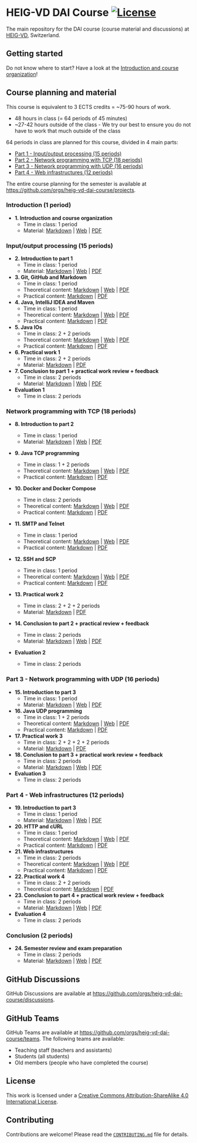 # HEIG-VD DAI Course [![License](https://img.shields.io/github/license/heig-vd-dai-course/heig-vd-dai-course)](./LICENSE.md)

The main repository for the DAI course (course material and discussions) at
[HEIG-VD](https://heig-vd.ch), Switzerland.

## Getting started

Do not know where to start? Have a look at the
[Introduction and course organization](./01-introduction-and-course-organization/README.md)!

## Course planning and material

This course is equivalent to 3 ECTS credits = ~75-90 hours of work.

- 48 hours in class (= 64 periods of 45 minutes)
- ~27-42 hours outside of the class - We try our best to ensure you do not have
  to work that much outside of the class

64 periods in class are planned for this course, divided in 4 main parts:

- [Part 1 - Input/output processing (15 periods)](#inputoutput-processing-15-periods)
- [Part 2 - Network programming with TCP (18 periods)](#network-programming-with-tcp-18-periods)
- [Part 3 - Network programming with UDP (16 periods)](#part-3---network-programming-with-udp-16-periods)
- [Part 4 - Web infrastructures (12 periods)](#part-4---web-infrastructures-12-periods)

The entire course planning for the semester is available at
<https://github.com/orgs/heig-vd-dai-course/projects>.

### Introduction (1 period)

- **1\. Introduction and course organization**
  - Time in class: 1 period
  - Material: [Markdown](./01-introduction-and-course-organization/README.md) |
    [Web](https://heig-vd-dai-course.github.io/heig-vd-dai-course/01-introduction-and-course-organization/)
    |
    [PDF](https://heig-vd-dai-course.github.io/heig-vd-dai-course/01-introduction-and-course-organization/01-introduction-and-course-organization.pdf)<!-- | [Video (in French)]() -->

### Input/output processing (15 periods)

- **2\. Introduction to part 1**
  - Time in class: 1 period
  - Material: [Markdown](./02-introduction-to-part-1/README.md) |
    [Web](https://heig-vd-dai-course.github.io/heig-vd-dai-course/02-introduction-to-part-1/)
    |
    [PDF](https://heig-vd-dai-course.github.io/heig-vd-dai-course/02-introduction-to-part-1/02-introduction-to-part-1.pdf)<!-- | [Video (in French)]() -->
- **3\. Git, GitHub and Markdown**
  - Time in class: 1 period
  - Theoretical content: [Markdown](./03-git-github-and-markdown/README.md) |
    [Web](https://heig-vd-dai-course.github.io/heig-vd-dai-course/03-git-github-and-markdown/)
    |
    [PDF](https://heig-vd-dai-course.github.io/heig-vd-dai-course/03-git-github-and-markdown/03-git-github-and-markdown.pdf)<!-- | [Video (in French)]() -->
  - Practical content:
    [Markdown](./03-git-github-and-markdown/PRACTICAL_CONTENT.md) |
    [PDF](https://heig-vd-dai-course.github.io/heig-vd-dai-course/03-git-github-and-markdown/03-git-github-and-markdown-practical-content.pdf)
- **4\. Java, IntelliJ IDEA and Maven**
  - Time in class: 1 period
  - Theoretical content: [Markdown](./04-java-intellij-idea-and-maven/README.md)
    |
    [Web](https://heig-vd-dai-course.github.io/heig-vd-dai-course/04-java-intellij-idea-and-maven/)
    |
    [PDF](https://heig-vd-dai-course.github.io/heig-vd-dai-course/04-java-intellij-idea-and-maven/04-java-intellij-idea-and-maven.pdf)<!-- | [Video (in French)]() -->
  - Practical content:
    [Markdown](./04-java-intellij-idea-and-maven/PRACTICAL_CONTENT.md) |
    [PDF](https://heig-vd-dai-course.github.io/heig-vd-dai-course/04-java-intellij-idea-and-maven/04-java-intellij-idea-and-maven-practical-content.pdf)
- **5\. Java IOs**
  - Time in class: 2 + 2 periods
  - Theoretical content: [Markdown](./05-java-ios/README.md) |
    [Web](https://heig-vd-dai-course.github.io/heig-vd-dai-course/05-java-ios/)
    |
    [PDF](https://heig-vd-dai-course.github.io/heig-vd-dai-course/05-java-ios/05-java-ios.pdf)<!-- | [Video (in French)]() -->
  - Practical content: [Markdown](./05-java-ios/PRACTICAL_CONTENT.md) |
    [PDF](https://heig-vd-dai-course.github.io/heig-vd-dai-course/05-java-ios/05-java-ios-practical-content.pdf)
- **6\. Practical work 1**
  - Time in class: 2 + 2 periods
  - Material: [Markdown](./06-practical-work-1/README.md) |
    [PDF](https://heig-vd-dai-course.github.io/heig-vd-dai-course/06-practical-work-1/06-practical-work-1.pdf)
- **7\. Conclusion to part 1 + practical work review + feedback**
  - Time in class: 2 periods
  - Material: [Markdown](./07-conclusion-to-part-1/README.md) |
    [Web](https://heig-vd-dai-course.github.io/heig-vd-dai-course/07-conclusion-to-part-1/)
    |
    [PDF](https://heig-vd-dai-course.github.io/heig-vd-dai-course/07-conclusion-to-part-1/07-conclusion-to-part-1.pdf)<!-- | [Video (in French)]() -->
- **Evaluation 1**
  - Time in class: 2 periods

### Network programming with TCP (18 periods)

- **8\. Introduction to part 2**
  - Time in class: 1 period
  - Material: [Markdown](./08-introduction-to-part-2/README.md) |
    [Web](https://heig-vd-dai-course.github.io/heig-vd-dai-course/08-introduction-to-part-2/)
    |
    [PDF](https://heig-vd-dai-course.github.io/heig-vd-dai-course/08-introduction-to-part-2/08-introduction-to-part-2.pdf)<!-- | [Video (in French)]() -->
- **9\. Java TCP programming**

  - Time in class: 1 + 2 periods
  - Theoretical content: [Markdown](./09-java-tcp-programming/README.md) |
    [Web](https://heig-vd-dai-course.github.io/heig-vd-dai-course/09-java-tcp-programming/)
    |
    [PDF](https://heig-vd-dai-course.github.io/heig-vd-dai-course/09-java-tcp-programming/09-java-tcp-programming.pdf)<!-- | [Video (in French)]() -->
  - Practical content:
    [Markdown](./09-java-tcp-programming/PRACTICAL_CONTENT.md) |
    [PDF](https://heig-vd-dai-course.github.io/heig-vd-dai-course/09-java-tcp-programming/09-java-tcp-programming-practical-content.pdf)

- **10\. Docker and Docker Compose**
  - Time in class: 2 periods
  - Theoretical content: [Markdown](./10-docker-and-docker-compose/README.md) |
    [Web](https://heig-vd-dai-course.github.io/heig-vd-dai-course/10-docker-and-docker-compose/)
    |
    [PDF](https://heig-vd-dai-course.github.io/heig-vd-dai-course/10-docker-and-docker-compose/10-docker-and-docker-compose.pdf)<!-- | [Video (in French)]() -->
  - Practical content:
    [Markdown](./10-docker-and-docker-compose/PRACTICAL_CONTENT.md) |
    [PDF](https://heig-vd-dai-course.github.io/heig-vd-dai-course/10-docker-and-docker-compose/10-docker-and-docker-compose-practical-content.pdf)
- **11\. SMTP and Telnet**
  - Time in class: 1 period
  - Theoretical content: [Markdown](./11-smtp-and-telnet/README.md) |
    [Web](https://heig-vd-dai-course.github.io/heig-vd-dai-course/11-smtp-and-telnet/)
    |
    [PDF](https://heig-vd-dai-course.github.io/heig-vd-dai-course/11-smtp-and-telnet/11-smtp-and-telnet.pdf)<!-- | [Video (in French)]() -->
  - Practical content: [Markdown](./11-smtp-and-telnet/PRACTICAL_CONTENT.md) |
    [PDF](https://heig-vd-dai-course.github.io/heig-vd-dai-course/11-smtp-and-telnet/11-smtp-and-telnet-practical-content.pdf)
- **12\. SSH and SCP**
  - Time in class: 1 period
  - Theoretical content: [Markdown](./12-ssh-and-scp/README.md) |
    [Web](https://heig-vd-dai-course.github.io/heig-vd-dai-course/12-ssh-and-scp/)
    |
    [PDF](https://heig-vd-dai-course.github.io/heig-vd-dai-course/12-ssh-and-scp/12-ssh-and-scp.pdf)<!-- | [Video (in French)]() -->
  - Practical content: [Markdown](./12-ssh-and-scp/PRACTICAL_CONTENT.md) |
    [PDF](https://heig-vd-dai-course.github.io/heig-vd-dai-course/12-ssh-and-scp/12-ssh-and-scp-practical-content.pdf)
- **13\. Practical work 2**
  - Time in class: 2 + 2 + 2 periods
  - Material: [Markdown](./13-practical-work-2/README.md) |
    [PDF](https://heig-vd-dai-course.github.io/heig-vd-dai-course/13-practical-work-2/13-practical-work-2.pdf)
- **14\. Conclusion to part 2 + practical review + feedback**
  - Time in class: 2 periods
  - Material: [Markdown](./14-conclusion-to-part-2/README.md) |
    [Web](https://heig-vd-dai-course.github.io/heig-vd-dai-course/14-conclusion-to-part-2/)
    |
    [PDF](https://heig-vd-dai-course.github.io/heig-vd-dai-course/14-conclusion-to-part-2/14-conclusion-to-part-2.pdf)<!-- | [Video (in French)]() -->
- **Evaluation 2**
  - Time in class: 2 periods

### Part 3 - Network programming with UDP (16 periods)

- **15\. Introduction to part 3**
  - Time in class: 1 period
  - Material: [Markdown](./15-introduction-to-part-3/README.md) |
    [Web](https://heig-vd-dai-course.github.io/heig-vd-dai-course/15-introduction-to-part-3/)
    |
    [PDF](https://heig-vd-dai-course.github.io/heig-vd-dai-course/15-introduction-to-part-3/15-introduction-to-part-3.pdf)<!-- | [Video (in French)]() -->
- **16\. Java UDP programming**
  - Time in class: 1 + 2 periods
  - Theoretical content: [Markdown](./16-java-udp-programming/README.md) |
    [Web](https://heig-vd-dai-course.github.io/heig-vd-dai-course/16-java-udp-programming/)
    |
    [PDF](https://heig-vd-dai-course.github.io/heig-vd-dai-course/16-java-udp-programming/16-java-udp-programming.pdf)<!-- | [Video (in French)]() -->
  - Practical content:
    [Markdown](./16-java-udp-programming/PRACTICAL_CONTENT.md) |
    [PDF](https://heig-vd-dai-course.github.io/heig-vd-dai-course/16-java-udp-programming/16-java-udp-programming-practical-content.pdf)
- **17\. Practical work 3**
  - Time in class: 2 + 2 + 2 + 2 periods
  - Material: [Markdown](./17-practical-work-3/README.md) |
    [PDF](https://heig-vd-dai-course.github.io/heig-vd-dai-course/17-practical-work-3/17-practical-work-3.pdf)
- **18\. Conclusion to part 3 + practical work review + feedback**
  - Time in class: 2 periods
  - Material: [Markdown](./18-conclusion-to-part-3/README.md) |
    [Web](https://heig-vd-dai-course.github.io/heig-vd-dai-course/18-conclusion-to-part-3/)
    |
    [PDF](https://heig-vd-dai-course.github.io/heig-vd-dai-course/18-conclusion-to-part-3/18-conclusion-to-part-3.pdf)<!-- | [Video (in French)]() -->
- **Evaluation 3**
  - Time in class: 2 periods

### Part 4 - Web infrastructures (12 periods)

- **19\. Introduction to part 3**
  - Time in class: 1 period
  - Material: [Markdown](./19-introduction-to-part-4/README.md) |
    [Web](https://heig-vd-dai-course.github.io/heig-vd-dai-course/19-introduction-to-part-4/)
    |
    [PDF](https://heig-vd-dai-course.github.io/heig-vd-dai-course/19-introduction-to-part-4/19-introduction-to-part-4.pdf)<!-- | [Video (in French)]() -->
- **20\. HTTP and cURL**
  - Time in class: 1 period
  - Theoretical content: [Markdown](./20-http-and-curl/README.md) |
    [Web](https://heig-vd-dai-course.github.io/heig-vd-dai-course/20-http-and-curl/)
    |
    [PDF](https://heig-vd-dai-course.github.io/heig-vd-dai-course/20-http-and-curl/20-http-and-curl.pdf)<!-- | [Video (in French)]() -->
  - Practical content: [Markdown](./20-http-and-curl/PRACTICAL_CONTENT.md) |
    [PDF](https://heig-vd-dai-course.github.io/heig-vd-dai-course/20-http-and-curl/20-http-and-curl-practical-content.pdf)
- **21\. Web infrastructures**
  - Time in class: 2 periods
  - Theoretical content: [Markdown](./21-web-infrastructures/README.md) |
    [Web](https://heig-vd-dai-course.github.io/heig-vd-dai-course/21-web-infrastructures/)
    |
    [PDF](https://heig-vd-dai-course.github.io/heig-vd-dai-course/21-web-infrastructures/21-web-infrastructures.pdf)<!-- | [Video (in French)]() -->
  - Practical content: [Markdown](./21-web-infrastructures/PRACTICAL_CONTENT.md)
    |
    [PDF](https://heig-vd-dai-course.github.io/heig-vd-dai-course/21-web-infrastructures/21-web-infrastructures-practical-content.pdf)
- **22\. Practical work 4**
  - Time in class: 2 + 2 periods
  - Theoretical content: [Markdown](./22-practical-work-4/README.md) |
    [PDF](https://heig-vd-dai-course.github.io/heig-vd-dai-course/22-practical-work-4/22-practical-work-4.pdf)
- **23\. Conclusion to part 4 + practical work review + feedback**
  - Time in class: 2 periods
  - Material: [Markdown](./23-conclusion-to-part-4/README.md) |
    [Web](https://heig-vd-dai-course.github.io/heig-vd-dai-course/23-conclusion-to-part-4/)
    |
    [PDF](https://heig-vd-dai-course.github.io/heig-vd-dai-course/23-conclusion-to-part-4/23-conclusion-to-part-4.pdf)<!-- | [Video (in French)]() -->
- **Evaluation 4**
  - Time in class: 2 periods

### Conclusion (2 periods)

- **24\. Semester review and exam preparation**
  - Time in class: 2 periods
  - Material: [Markdown](./24-semester-review-and-exam-preparation/README.md) |
    [Web](https://heig-vd-dai-course.github.io/heig-vd-dai-course/24-semester-review-and-exam-preparation/)
    |
    [PDF](https://heig-vd-dai-course.github.io/heig-vd-dai-course/24-semester-review-and-exam-preparation/24-semester-review-and-exam-preparation.pdf)<!-- | [Video (in French)]() -->

## GitHub Discussions

GitHub Discussions are available at
<https://github.com/orgs/heig-vd-dai-course/discussions>.

## GitHub Teams

GitHub Teams are available at
<https://github.com/orgs/heig-vd-dai-course/teams>. The following teams are
available:

- Teaching staff (teachers and assistants)
- Students (all students)
- Old members (people who have completed the course)

## License

This work is licensed under a
[Creative Commons Attribution-ShareAlike 4.0 International License](./LICENSE.md).

## Contributing

Contributions are welcome! Please read the
[`CONTRIBUTING.md`](./CONTRIBUTING.md) file for details.
